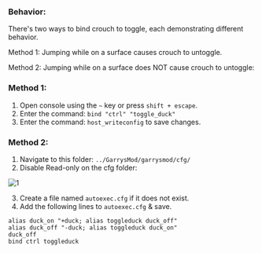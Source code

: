 
### Behavior:
There's two ways to bind crouch to toggle, each demonstrating different behavior.

Method 1: Jumping while on a surface causes crouch to untoggle.

Method 2: Jumping while on a surface does NOT cause crouch to untoggle:
### Method 1:
1. Open console using the `~` key or press `shift + escape`.
2. Enter the command: `bind "ctrl" "toggle_duck"`
3. Enter the command: `host_writeconfig` to save changes.
### Method 2:
1. Navigate to this folder: `../GarrysMod/garrysmod/cfg/`
2. Disable Read-only on the cfg folder:

![1](https://raw.githubusercontent.com/Sod-ers/GMod-Resources/refs/heads/main/JPG/disable-read-only.png)

3. Create a file named `autoexec.cfg` if it does not exist.
4. Add the following lines to `autoexec.cfg` & save.
```
alias duck_on "+duck; alias toggleduck duck_off"
alias duck_off "-duck; alias toggleduck duck_on"
duck_off
bind ctrl toggleduck
```